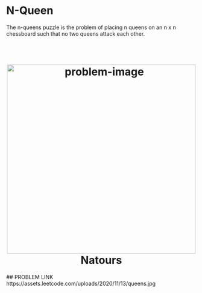 # N-Queen
The n-queens puzzle is the problem of placing n queens on an n x n chessboard such that no two queens attack each other.  
#
<h1 align="center">
  <br>
  <a href="https://github.com/Nikh9123/N-Queen"><img src="https://assets.leetcode.com/uploads/2020/11/13/queens.jpg" alt="problem-image" width="500"></a>
  <br>
  Natours
  <br>
</h1>
## PROBLEM LINK
https://assets.leetcode.com/uploads/2020/11/13/queens.jpg

